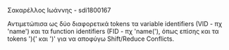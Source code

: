 Σακαρέλλος Ιωάννης - sdi1800167

Αντιμετώπισα ως δύο διαφορετικά tokens τα variable identifiers (VID - πχ 'name') και τα function identifiers (FID - πχ 'name('), όπως επίσης και τα tokens '){' και ')' για να αποφύγω Shift/Reduce Conflicts.
